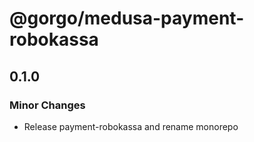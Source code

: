 # @gorgo/medusa-payment-robokassa

## 0.1.0

### Minor Changes

- Release payment-robokassa and rename monorepo
